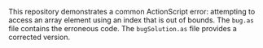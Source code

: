 This repository demonstrates a common ActionScript error: attempting to access an array element using an index that is out of bounds.  The `bug.as` file contains the erroneous code. The `bugSolution.as` file provides a corrected version.